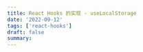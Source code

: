 ```yaml
---
title: React Hooks 的实现 - useLocalStorage
date: '2022-09-12'
tags: ['react-hooks']
draft: false
summary:
---
```

